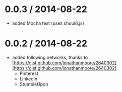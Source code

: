 0.0.3 / 2014-08-22
==================

* added Mocha test (uses should.js)

0.0.2 / 2014-08-22
==================

* added following networks, thanks to [https://gist.github.com/jonathanmoore/2640302](https://gist.github.com/jonathanmoore/2640302)
    - Pinterest
    - LinkedIn
    - StumbleUpon
